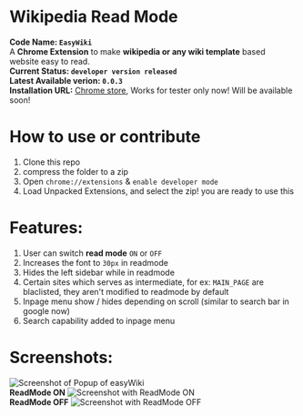 Wikipedia Read Mode
==============

**Code Name: `EasyWiki`** <br>
A **Chrome Extension** to make **wikipedia or any wiki template** based website easy to read. <br>
**Current Status: `developer version released`**<br>
**Latest Available verion: `0.0.3`**<br>
**Installation URL:** [Chrome store](https://chrome.google.com/webstore/detail/wikipedia-read-mode/icnpgdbaooggmkndmiaogcokgmpdfdmc), Works for tester only now! Will be available soon!<br>

How to use or contribute
==========
1. Clone this repo
2. compress the folder to a zip
3. Open `chrome://extensions` & `enable developer mode`
4. Load Unpacked Extensions, and select the zip! you are ready to use this

Features:
==========
1. User can switch **read mode** `ON` or `OFF`
2. Increases the font to `30px` in readmode
3. Hides the left sidebar while in readmode
4. Certain sites which serves as intermediate, for ex: `MAIN_PAGE` are blaclisted, they aren't modified to readmode by default
5. Inpage menu show / hides depending on scroll (similar to search bar in google now)
6. Search capability added to inpage menu

Screenshots:
============
![Screenshot of Popup of easyWiki](http://cistoner.org/blog/minhaz/wp-content/uploads/2014/05/scn.png)<br>
**ReadMode ON**
![Screenshot with ReadMode ON](http://cistoner.org/blog/minhaz/wp-content/uploads/2014/05/sc3-1024x491.png)<br>
**ReadMode OFF**
![Screenshot with ReadMode OFF](http://cistoner.org/blog/minhaz/wp-content/uploads/2014/05/sc41-1024x485.png)
